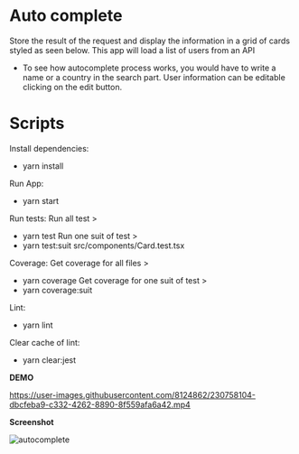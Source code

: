 # Auto complete
Store the result of the request and display the information in a grid of cards styled as seen below. This app will load a list of users from an API

* To see how autocomplete process works, you would have to write a name or a country in the search part. User information can be editable clicking on the edit button.

# Scripts
Install dependencies:
* yarn install

Run App:
* yarn start

Run tests:
Run all test >
* yarn test
Run one suit of test >
* yarn test:suit src/components/Card.test.tsx

Coverage:
Get coverage for all files >
* yarn coverage
Get coverage for one suit of test >
* yarn coverage:suit

Lint:
* yarn lint

Clear cache of lint:
* yarn clear:jest

**DEMO**



https://user-images.githubusercontent.com/8124862/230758104-dbcfeba9-c332-4262-8890-8f559afa6a42.mp4

**Screenshot**


![autocomplete](https://user-images.githubusercontent.com/8124862/230775641-9c7a3d6e-1578-4e55-aed3-f58c39899117.png)


